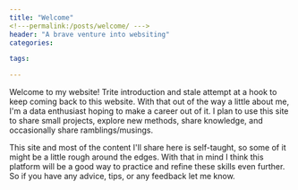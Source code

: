 ```yaml
---
title: "Welcome"
<!---permalink:/posts/welcome/ --->
header: "A brave venture into websiting"
categories:

tags:

---
```


Welcome to my website! Trite introduction and stale attempt at a hook to keep coming back to this website. With that out of the way a little about me, I'm a data enthusiast hoping to make a career out of it. I plan to use this site to share small projects, explore new methods, share knowledge, and occasionally share ramblings/musings.

This site and most of the content I'll share here is self-taught, so some of it might be a little rough around the edges. With that in mind I think this platform will be a good way to practice and refine these skills even further. So if you have any advice, tips, or any feedback let me know. 
